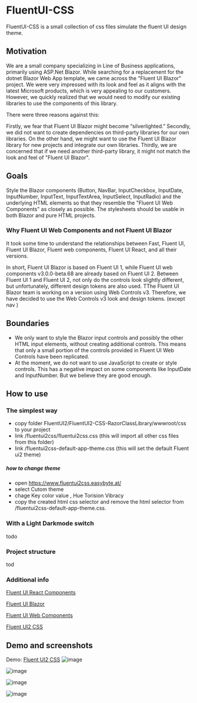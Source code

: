 # FluentUI-CSS
FluentUI-CSS is a small collection of css files simulate the fluent UI design theme.

## Motivation 
We are a small company specializing in Line of Business applications, primarily using ASP.Net Blazor. While searching for a replacement for the dotnet Blazor Web App template, we came across the "Fluent UI Blazor" project. We were very impressed with its look and feel as it aligns with the latest Microsoft products, which is very appealing to our customers. However, we quickly realized that we would need to modify our existing libraries to use the components of this library.

There were three reasons against this:

Firstly, we fear that Fluent UI Blazor might become “silverlighted.”
Secondly, we did not want to create dependencies on third-party libraries for our own libraries. On the other hand, we might want to use the Fluent UI Blazor library for new projects and integrate our own libraries.
Thirdly, we are concerned that if we need another third-party library, it might not match the look and feel of "Fluent UI Blazor".
## Goals
Style the Blazor components (Button, NavBar, InputCheckbox, InputDate, InputNumber, InputText, InputTextArea, InputSelect, InputRadio) and the underlying HTML elements so that they resemble the "Fluent UI Web Components" as closely as possible. The stylesheets should be usable in both Blazor and pure HTML projects.
### Why Fluent UI Web Components and not Fluent UI Blazor
It took some time to understand the relationships between Fast, Fluent UI, Fluent UI Blazor, Fluent web components, Fluent UI React, and all their versions.

In short, Fluent UI Blazor is based on Fluent UI 1, while Fluent UI web components v3.0.0-beta.68 are already based on Fluent UI 2. Between Fluent UI 1 and Fluent UI 2, not only do the controls look slightly different, but unfortunately, different design tokens are also used. TThe Fluent UI Blazor team is working on a version using Web Controls v3. Therefore, we have decided to use the Web Controls v3 look and design tokens. (except nav )
## Boundaries

* We only want to style the Blazor input controls and possibly the other HTML input elements, without creating additional controls. This means that only a small portion of the controls provided in Fluent UI Web Controls have been replicated.
* At the moment, we do not want to use JavaScript to create or style controls. This has a negative impact on some components like InputDate and InputNumber. But we believe they are good enough.
  
## How to use
### The simplest way
*  copy folder FluentUI2/FluentUI2-CSS-RazorClassLibrary/wwwroot/css to your project
*  link /fluentui2css/fluentui2css.css (this will import all other css files from this folder)
*  link /fluentui2css-default-app-theme.css (this will set the default Fluent ui2 theme)
##### how to change theme
* open https://www.fluentui2css.easybyte.at/
*  select Cutom theme
*  chage Key color value , Hue Torision Vibracy
*  copy the created html css selector and remove the html selector from  /fluentui2css-default-app-theme.css.

### With a Light Darkmode switch
todo
### Project structure
tod
### Additional info

[Fluent UI React Components](https://react.fluentui.dev/?path=/docs/concepts-introduction--docs)

[Fluent UI Blazor](https://www.fluentui-blazor.net/)

[Fluent UI Web Components](https://web-components.fluentui.dev/)

[Fluent UI2 CSS](https://www.fluentui2css.easybyte.at/)


## Demo and screenshots

Demo: [Fluent UI2 CSS](https://www.fluentui2css.easybyte.at/)
![image](https://github.com/user-attachments/assets/c7ddc604-2435-43fc-b8ca-9b2e43627530)

![image](https://github.com/user-attachments/assets/1376516c-0c10-4461-9fc4-66563d35d7c8)

![image](https://github.com/user-attachments/assets/9d8cf635-66b7-458c-bcdc-1864c381eccb)

![image](https://github.com/user-attachments/assets/6357a546-902e-4362-9562-fd9311b00baa)


